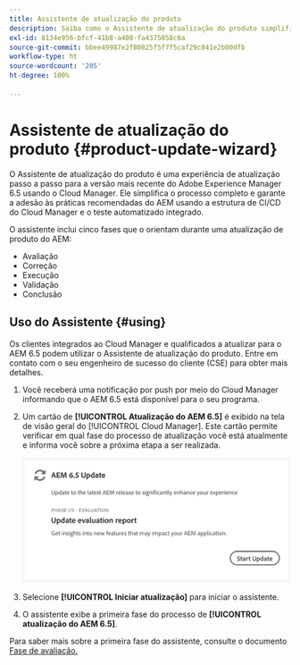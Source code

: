 ```yaml
---
title: Assistente de atualização do produto
description: Saiba como o Assistente de atualização do produto simplifica o processo completo de atualização do AEM no Cloud Manager.
exl-id: 8134e956-bfcf-41b8-a408-fa4375058c6a
source-git-commit: bbee49987e2f80825f5f7f5caf29c841e2b00dfb
workflow-type: ht
source-wordcount: '205'
ht-degree: 100%

---
```



# Assistente de atualização do produto {#product-update-wizard}

O Assistente de atualização do produto é uma experiência de atualização passo a passo para a versão mais recente do Adobe Experience Manager 6.5 usando o Cloud Manager. Ele simplifica o processo completo e garante a adesão às práticas recomendadas do AEM usando a estrutura de CI/CD do Cloud Manager e o teste automatizado integrado.

O assistente inclui cinco fases que o orientam durante uma atualização de produto do AEM:

* Avaliação
* Correção
* Execução
* Validação
* Conclusão

## Uso do Assistente {#using}

Os clientes integrados ao Cloud Manager e qualificados a atualizar para o AEM 6.5 podem utilizar o Assistente de atualização do produto. Entre em contato com o seu engenheiro de sucesso do cliente (CSE) para obter mais detalhes.

1. Você receberá uma notificação por push por meio do Cloud Manager informando que o AEM 6.5 está disponível para o seu programa.

1. Um cartão de **[!UICONTROL Atualização do AEM 6.5]** é exibido na tela de visão geral do [!UICONTROL Cloud Manager]. Este cartão permite verificar em qual fase do processo de atualização você está atualmente e informa você sobre a próxima etapa a ser realizada.

   ![Atualizar o cartão do assistente](/help/assets/Start-Update.png)

1. Selecione **[!UICONTROL Iniciar atualização]** para iniciar o assistente.

1. O assistente exibe a primeira fase do processo de **[!UICONTROL atualização do AEM 6.5]**.

Para saber mais sobre a primeira fase do assistente, consulte o documento [Fase de avaliação.](/help/product-update-wizard/evaluation.md)
